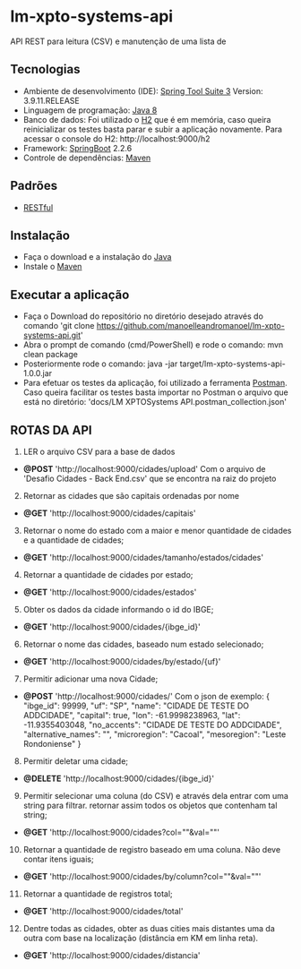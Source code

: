 # lm-xpto-systems-api
 API REST para leitura (CSV) e manutenção de uma lista de 

## Tecnologias
- Ambiente de desenvolvimento (IDE): [Spring Tool Suite 3](https://github.com/spring-projects/toolsuite-distribution/wiki/Spring-Tool-Suite-3) Version: 3.9.11.RELEASE
- Linguagem de programação: [Java 8](https://www.java.com/pt_BR/download/faq/java8.xml)
- Banco de dados: Foi utilizado o [H2](https://www.h2database.com/html/main.html) que é em memória, caso queira reinicializar os testes basta parar e subir a aplicação novamente. Para acessar o console do H2: http://localhost:9000/h2
- Framework: [SpringBoot](https://spring.io/projects/spring-boot) 2.2.6
- Controle de dependências: [Maven](https://maven.apache.org/)

## Padrões
- [RESTful](https://blog.caelum.com.br/rest-principios-e-boas-praticas/)

## Instalação
- Faça o download e a instalação do [Java](https://www.java.com/pt_BR/download/)
- Instale o [Maven](http://www.matera.com/blog/post/tutorial-instalacao-apache-maven-configuracao-eclipse)

## Executar a aplicação
- Faça o Download do repositório no diretório desejado através do comando 'git clone https://github.com/manoelleandromanoel/lm-xpto-systems-api.git'
- Abra o prompt de comando (cmd/PowerShell) e rode o comando: mvn clean package
- Posteriormente rode o comando: java -jar target/lm-xpto-systems-api-1.0.0.jar
- Para efetuar os testes da aplicação, foi utilizado a ferramenta [Postman](https://www.postman.com/). Caso queira facilitar os testes basta importar no Postman o arquivo que está no diretório: 'docs/LM XPTOSystems API.postman_collection.json'

## ROTAS DA API
1. LER o arquivo CSV para a base de dados
- **@POST** 'http://localhost:9000/cidades/upload'
Com o arquivo de 'Desafio Cidades - Back End.csv' que se encontra na raiz do projeto

2. Retornar as cidades que são capitais ordenadas por nome
- **@GET** 'http://localhost:9000/cidades/capitais'

3. Retornar o nome do estado com a maior e menor quantidade de cidades e a quantidade de cidades;
- **@GET** 'http://localhost:9000/cidades/tamanho/estados/cidades'

4. Retornar a quantidade de cidades por estado;
- **@GET** 'http://localhost:9000/cidades/estados'

5. Obter os dados da cidade informando o id do IBGE;
- **@GET** 'http://localhost:9000/cidades/{ibge_id}'

6. Retornar o nome das cidades, baseado num estado selecionado;
- **@GET** 'http://localhost:9000/cidades/by/estado/{uf}' 

7. Permitir adicionar uma nova Cidade;
- **@POST** 'http://localhost:9000/cidades/'
Com o json de exemplo: { "ibge_id": 99999, "uf": "SP", "name": "CIDADE DE TESTE DO ADDCIDADE", "capital": true, "lon": -61.9998238963, "lat": -11.9355403048, "no_accents": "CIDADE DE TESTE DO ADDCIDADE", "alternative_names": "", "microregion": "Cacoal", "mesoregion": "Leste Rondoniense" }
 
8. Permitir deletar uma cidade;
- **@DELETE** 'http://localhost:9000/cidades/{ibge_id}'

9. Permitir selecionar uma coluna (do CSV) e através dela entrar com uma string para filtrar. retornar assim todos os objetos que contenham tal string;
- **@GET** 'http://localhost:9000/cidades?col=""&val=""'

10. Retornar a quantidade de registro baseado em uma coluna. Não deve contar itens iguais;
- **@GET** 'http://localhost:9000/cidades/by/column?col=""&val=""'

11. Retornar a quantidade de registros total;
- **@GET** 'http://localhost:9000/cidades/total' 

12. Dentre todas as cidades, obter as duas cities mais distantes uma da outra com base na localização (distância em KM em linha reta).
- **@GET** 'http://localhost:9000/cidades/distancia' 